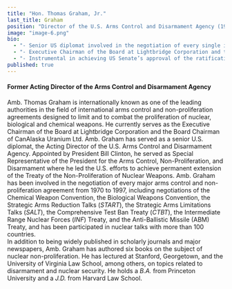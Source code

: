 ```yaml
---
title: "Hon. Thomas Graham, Jr."
last_title: Graham
position: "Director of the U.S. Arms Control and Disarmament Agency (1994-97)"
image: "image-6.png"
bio: 
  - "- Senior US diplomat involved in the negotiation of every single international arms control and non-proliferation agreement from 1970 to 1997<br />"
  - "- Executive Chairman of the Board at Lightbridge Corporation and the Board Chairman of CanAlaska Uranium Ltd. Amb.<br />"
  - "- Instrumental in achieving US Senate’s approval of the ratification of the Geneva Protocol banning the use of chemical and biological weapons in war<br />"
published: true
---
```


#### Former Acting Director of the Arms Control and Disarmament Agency
Amb. Thomas Graham is internationally known as one of the leading authorities in the field of international arms control and non-proliferation agreements designed to limit and to combat the proliferation of nuclear, biological and chemical weapons. He currently serves as the Executive Chairman of the Board at Lightbridge Corporation and the Board Chairman of CanAlaska Uranium Ltd. Amb. Graham has served as a senior U.S. diplomat, the Acting Director of the U.S. Arms Control and Disarmament Agency. Appointed by President Bill Clinton, he served as Special Representative of the President for the Arms Control, Non-Proliferation, and Disarmament where he led the U.S. efforts to achieve permanent extension of the Treaty of the Non-Proliferation of Nuclear Weapons.  Amb. Graham has been involved in the negotiation of every major arms control and non-proliferation agreement from 1970 to 1997, including negotiations of the Chemical Weapon Convention, the Biological Weapons Convention, the Strategic Arms Reduction Talks (_START_), the Strategic Arms Limitations Talks (_SALT_), the Comprehensive Test Ban Treaty (_CTBT_), the Intermediate Range Nuclear Forces (_INF_) Treaty, and the Anti-Ballistic Missile (ABM) Treaty, and has been participated in nuclear talks with more than 100 countries.  
In addition to being widely published in scholarly journals and major newspapers, Amb. Graham has authored six books on the subject of nuclear non-proliferation. He has lectured at Stanford, Georgetown, and the University of Virginia Law School, among others, on topics related to disarmament and nuclear security. He holds a _B.A._ from Princeton University and a _J.D._ from Harvard Law School.
